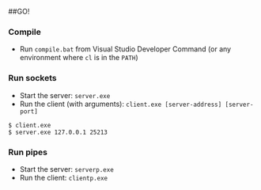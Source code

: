 ##GO!

### Compile
* Run `compile.bat` from Visual Studio Developer Command (or any environment where `cl` is in the `PATH`)

### Run sockets
* Start the server: `server.exe`</br>
* Run the client (with arguments): `client.exe [server-address] [server-port]`

```
$ client.exe
$ server.exe 127.0.0.1 25213
```

### Run pipes
* Start the server: `serverp.exe`
* Run the client: `clientp.exe`
